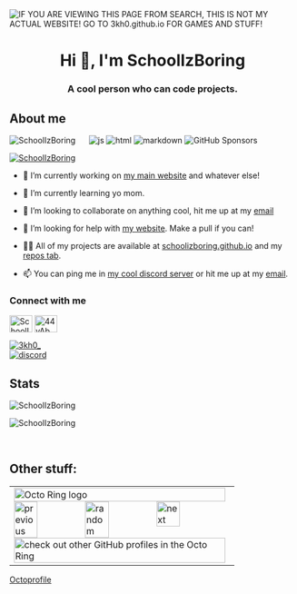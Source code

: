 <img alt="IF YOU ARE VIEWING THIS PAGE FROM SEARCH, THIS IS NOT MY ACTUAL WEBSITE! GO TO 3kh0.github.io FOR GAMES AND STUFF!" src="https://readme-typing-svg.herokuapp.com?vCenter=true&lines=Hello!+I+am+SchoolIzBoring!;HTML+Coder;JavaScript+Game+maker;Talk+to+me+on+my+discord!">
<h1 align="center">Hi 👋, I'm SchoolIzBoring</h1>
<h3 align="center">A cool person who can code projects.</h3>
<h2>About me</h2>
<p align="left"> 
  <img src="https://komarev.com/ghpvc/?username=SchoolIzBoring&label=Profile Visitors&color=001eff&style=flat" alt="SchoolIzBoring" />
  <img alt="" src="https://img.shields.io/badge/OS-Arch%20Linux-red/?logo=archlinux&color=1793d1">
  <img alt="" src="https://img.shields.io/badge/Discord-SchoolIzBoring__%231791-red/?logo=discord&color=7289DA">
  <img alt="" src="https://img.shields.io/badge/Uses-Firefox-red/?logo=firefoxbrowser&color=ff9500">
  <img alt="" src="https://img.shields.io/badge/Listens%20to-Spotify-blue/?logo=spotify&logoColor=warning&color=1DB954">
  <img alt="" src="https://img.shields.io/badge/Editor-VS%20Code-blue/?logo=visualstudiocode&logoColor=blue&color=blue">
  <img src="https://img.shields.io/badge/Knows-JavaScript-blue/?logo=javascript&logoColor=warning&color=yellow" alt="js">
  <img src="https://img.shields.io/badge/Knows-HTML-blue/?logo=html5&logoColor=warning&color=orange" alt="html">
  <img src="https://img.shields.io/badge/Knows-MarkDown-FFF?logo=markdown" alt="markdown">
  <img alt="GitHub Sponsors" src="https://img.shields.io/github/sponsors/3kh0?label=Sponsors&logo=githubsponsors&style=flat">
       </p>
<p align="left"> <a href="https://github.com/ryo-ma/github-profile-trophy"><img src="https://github-profile-trophy.vercel.app/?username=SchoolIzBoring&no-frame=trueno-bg=true" alt="SchoolIzBoring" /></a> </p>

- 🔭 I’m currently working on [my main website](https://schoolizboring.github.io/Unblocked-Websites/) and whatever else!

- 🌱 I’m currently learning yo mom.

- 👯 I’m looking to collaborate on anything cool, hit me up at my [email]()

- 🤝 I’m looking for help with [my website](https://schoolizboring.github.io/Unblocked-Websites/). Make a pull if you can!

- 👨‍💻 All of my projects are available at [schoolizboring.github.io](https://SchoolIzBoring.github.io) and my [repos tab]().

- 📫 You can ping me in [my cool discord server]() or hit me up at my [email]().

<h3 align="left">Connect with me</h3>
<p align="left">
<a href="_" target="blank"><img align="center" src="https://raw.githubusercontent.com/rahuldkjain/github-profile-readme-generator/master/src/images/icons/Social/twitter.svg" alt="SchoolIzBoring_" height="30" width="40" /></a>
<a href="https://discord.gg/wv6huJAwEv" target="blank"><img align="center" src="https://raw.githubusercontent.com/rahuldkjain/github-profile-readme-generator/master/src/images/icons/Social/discord.svg" alt="44yAbMWbHb" height="30" width="40" /></a>
</p>
<p align="left"> <a href="_" target="blank"><img src="https://img.shields.io/twitter/follow/3kh0_?logo=twitter&style=for-the-badge" alt="3kh0_" /></a> <br>
<a href="https://discord.gg/wv6huJAwEv" target="blank"><img align="center" src="https://img.shields.io/discord/971769908205604864?label=Server&logo=discord&style=for-the-badge" alt="discord"></a></p>


<h2 align="left">Stats</h2>

<p><img  src="https://github-readme-stats.vercel.app/api/top-langs?username=SchoolIzBoring0&show_icons=true&theme=dark&locale=en&langs_count=10&layout=compact" alt="SchoolIzBoring" /></p>
<p><img src="https://github-readme-streak-stats.herokuapp.com/?user=3kh0&theme=dark" alt="SchoolIzBoring" /></p><br>
  </html>

## Other stuff: <br>

<table><tbody><tr><td><a href="https://octo-ring.com/"><img src="https://octo-ring.com/static/img/widget/top.png" width="99%" alt="Octo Ring logo" align="top"></a><br><a href="https://octo-ring.com/p/3kh0/prev"><img src="https://octo-ring.com/static/img/widget/prev.png" width="33%" alt="previous" align="top" title="previous profile"></a><a href="https://octo-ring.com/p/3kh0/random"><img src="https://octo-ring.com/static/img/widget/random.png" width="33%" alt="random" align="top" title="random profile"></a><a href="https://octo-ring.com/p/3kh0/next"><img src="https://octo-ring.com/static/img/widget/next.png" width="33%" alt="next" align="top" title="next profile"></a><br><a href="https://octo-ring.com/"><img src="https://octo-ring.com/static/img/widget/bottom.png" width="99%" alt="check out other GitHub profiles in the Octo Ring" align="top"></a></td></tr></tbody></table>

<a href="https://octoprofile.vercel.app/user?id=SchoolIzBoring">Octoprofile</a>
</html>
